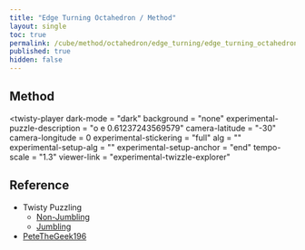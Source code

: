 ```yaml
---
title: "Edge Turning Octahedron / Method"
layout: single
toc: true
permalink: /cube/method/octahedron/edge_turning/edge_turning_octahedron/method
published: true
hidden: false
---
```


<head>
  <base target="_blank">
  <link
    rel   = "stylesheet"
    type  = "text/css"
    href  = "/assets/css/twisty/Octahedron/Edge_Turning_Octahedron.css"
  >
  <script
    src   = "https://cdn.cubing.net/js/cubing/twisty"
    type  = "module"
    defer
  ></script>
</head>



## Method

<twisty-player
  dark-mode                       = "dark"
  background                      = "none"
  experimental-puzzle-description = "o e 0.61237243569579"
  camera-latitude                 = "-30"
  camera-longitude                = 0
  experimental-stickering         = "full"
  alg                             = ""
  experimental-setup-alg          = ""
  experimental-setup-anchor       = "end"
  tempo-scale                     = "1.3"
  viewer-link                     = "experimental-twizzle-explorer"
></twisty-player>



## Reference

- Twisty Puzzling
  - [Non-Jumbling](https://youtu.be/ClnuiG-Y2nE)
  - [Jumbling](https://youtu.be/pDT373yMP4M)
- [PeteTheGeek196](https://youtu.be/J_9wGtgZ6ik)
